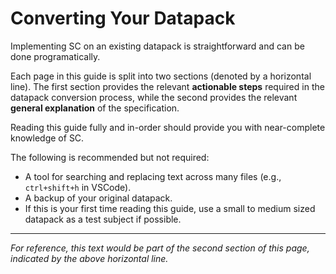 # Converting Your Datapack

Implementing SC on an existing datapack is straightforward and can be done programatically.

Each page in this guide is split into two sections (denoted by a horizontal line). The first section provides the relevant **actionable steps** required in the datapack conversion process, while the second provides the relevant **general explanation** of the specification.

Reading this guide fully and in-order should provide you with near-complete knowledge of SC.

The following is recommended but not required:

- A tool for searching and replacing text across many files (e.g., `ctrl+shift+h` in VSCode).
- A backup of your original datapack.
- If this is your first time reading this guide, use a small to medium sized datapack as a test subject if possible.

---

*For reference, this text would be part of the second section of this page, indicated by the above horizontal line.*